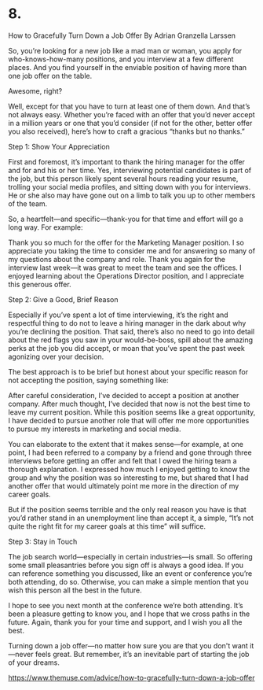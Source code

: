 # 8.


How to Gracefully Turn Down a Job Offer
By Adrian Granzella Larssen

So, you’re looking for a new job like a mad man or woman, you apply for who-knows-how-many positions, and you interview at a few different places. And you find yourself in the enviable position of having more than one job offer on the table.

Awesome, right?

Well, except for that you have to turn at least one of them down. And that’s not always easy.
Whether you’re faced with an offer that you’d never accept in a million years or one that you’d consider (if not for the other, better offer you also received), here’s how to craft a gracious “thanks but no thanks.”


Step 1: Show Your Appreciation

First and foremost, it’s important to thank the hiring manager for the offer and for and his or her time. Yes, interviewing potential candidates is part of the job, but this person likely spent several hours reading your resume, trolling your social media profiles, and sitting down with you for interviews. He or she also may have gone out on a limb to talk you up to other members of the team.

So, a heartfelt—and specific—thank-you for that time and effort will go a long way. For example:

Thank you so much for the offer for the Marketing Manager position. I so appreciate you taking the time to consider me and for answering so many of my questions about the company and role.
Thank you again for the interview last week—it was great to meet the team and see the offices. I enjoyed learning about the Operations Director position, and I appreciate this generous offer.

Step 2: Give a Good, Brief Reason

Especially if you’ve spent a lot of time interviewing, it’s the right and respectful thing to do not to leave a hiring manager in the dark about why you’re declining the position. That said, there’s also no need to go into detail about the red flags you saw in your would-be-boss, spill about the amazing perks at the job you did accept, or moan that you’ve spent the past week agonizing over your decision.

The best approach is to be brief but honest about your specific reason for not accepting the position, saying something like:

After careful consideration, I’ve decided to accept a position at another company.
After much thought, I’ve decided that now is not the best time to leave my current position.
While this position seems like a great opportunity, I have decided to pursue another role that will offer me more opportunities to pursue my interests in marketing and social media.

You can elaborate to the extent that it makes sense—for example, at one point, I had been referred to a company by a friend and gone through three interviews before getting an offer and felt that I owed the hiring team a thorough explanation. I expressed how much I enjoyed getting to know the group and why the position was so interesting to me, but shared that I had another offer that would ultimately point me more in the direction of my career goals.

But if the position seems terrible and the only real reason you have is that you’d rather stand in an unemployment line than accept it, a simple, “It’s not quite the right fit for my career goals at this time” will suffice.

Step 3: Stay in Touch

The job search world—especially in certain industries—is small. So offering some small pleasantries before you sign off is always a good idea. If you can reference something you discussed, like an event or conference you’re both attending, do so. Otherwise, you can make a simple mention that you wish this person all the best in the future.

I hope to see you next month at the conference we’re both attending.
It’s been a pleasure getting to know you, and I hope that we cross paths in the future.
Again, thank you for your time and support, and I wish you all the best.


Turning down a job offer—no matter how sure you are that you don't want it—never feels great. But remember, it’s an inevitable part of starting the job of your dreams.

https://www.themuse.com/advice/how-to-gracefully-turn-down-a-job-offer